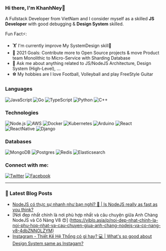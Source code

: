 ### Hi there, I'm KhanhNey👋
A Fullstack Developer from VietNam and I consider myself as a skilled <strong>JS Developer</strong> with good debugging & <strong>Design System</strong> skilled.

Fun Fact⚡:

- 🏋️ I'm currently improve My SystemDesign skill🤣
- 🎉 2021 Goals: Contribute more to Open Source projects & move Product team Monolithic to Micro-Service with Sharding Database
- 💬 Ask me about anything related to JS/NodeJS Architecture, Design System (High-Level), ...
- ⚽ My hobbies are I love Football, Volleyball and play FreeStyle Guitar

### Languages

![JavaScript](https://img.shields.io/badge/javascript%20-%23323330.svg?&style=for-the-badge&logo=javascript&logoColor=%23F7DF1E)
![Go](https://img.shields.io/badge/go-%2300ADD8.svg?&style=for-the-badge&logo=go&logoColor=white)
![TypeScript](https://img.shields.io/badge/typescript%20-%23007ACC.svg?&style=for-the-badge&logo=typescript&logoColor=white)
![Python](https://img.shields.io/badge/python%20-%2314354C.svg?&style=for-the-badge&logo=python&logoColor=white)
![C++](https://img.shields.io/badge/c++%20-%2300599C.svg?&style=for-the-badge&logo=c%2B%2B&ogoColor=white)


### Technologies

![Node.js](https://img.shields.io/badge/node.js%20-%2343853D.svg?&style=for-the-badge&logo=node.js&logoColor=white)
![AWS](https://img.shields.io/badge/AWS%20-%23FF9900.svg?&style=for-the-badge&logo=amazon-aws&logoColor=white)
![Docker](https://img.shields.io/badge/docker%20-%230db7ed.svg?&style=for-the-badge&logo=docker&logoColor=white)
![Kubernetes](https://img.shields.io/badge/kubernetes%20-%23326ce5.svg?&style=for-the-badge&logo=kubernetes&logoColor=white)
![Arduino](https://img.shields.io/badge/-Arduino-00979D?style=for-the-badge&logo=Arduino&logoColor=white)
![React](https://img.shields.io/badge/react%20-%2320232a.svg?&style=for-the-badge&logo=react&logoColor=%2361DAFB)
![ReactNative](https://img.shields.io/badge/react_native%20-%2320232a.svg?&style=for-the-badge&logo=react&logoColor=%2361DAFB)
![Django](https://img.shields.io/badge/django%20-%23092E20.svg?&style=for-the-badge&logo=django&logoColor=white)

### Databases
![MongoDB](https://img.shields.io/badge/MongoDB-%234ea94b.svg?&style=for-the-badge&logo=mongodb&logoColor=white)
![Postgres](https://img.shields.io/badge/postgres-%23316192.svg?&style=for-the-badge&logo=postgresql&logoColor=white)
![Redis](https://img.shields.io/badge/Redis%20-%23F00000.svg?&style=for-the-badge&logo=redis&logoColor=white)
![Elasticsearch](https://img.shields.io/badge/elasticsearch%20-%234ea94b.svg?&style=for-the-badge&logo=elasticsearch&logoColor=white)


### Connect with me:
[![Twitter](https://img.shields.io/badge/Twitter%20-%231DA1F2.svg?&style=for-the-badge&logo=Twitter&logoColor=white)](https://www.facebook.com/KhanhNey/)
[![Facebook](https://img.shields.io/badge/facebook%20-%23013243.svg?&style=for-the-badge&logo=facebook&logoColor=white)](https://www.facebook.com/KhanhNey/)

---

### 📝 Latest Blog Posts

<!-- BLOG-POST-LIST:START -->
- [NodeJS có thực sự nhanh như bạn nghĩ? 🤔 | Is NodeJS really as fast as you think?](https://viblo.asia/p/nodejs-co-thuc-su-nhanh-nhu-ban-nghi-m68Z0Pe9ZkG)
- [Nơi đẹp nhất chính là nơi phù hợp nhất và câu chuyện giữa Anh Chàng NodeJS và Cô Nàng V8 😍] (https://viblo.asia/p/noi-dep-nhat-chinh-la-noi-phu-hop-nhat-va-cau-chuyen-giua-anh-chang-nodejs-va-co-nang-v8-4dbZNNOLZYM)
- [Instagram - Thiết Kế Hệ Thống có gì hay? 💻 | What's so good about Design System same as Instagam?](https://viblo.asia/p/instagram-thiet-ke-he-thong-co-gi-hay-maGK70GOZj2)
<!-- BLOG-POST-LIST:END -->
